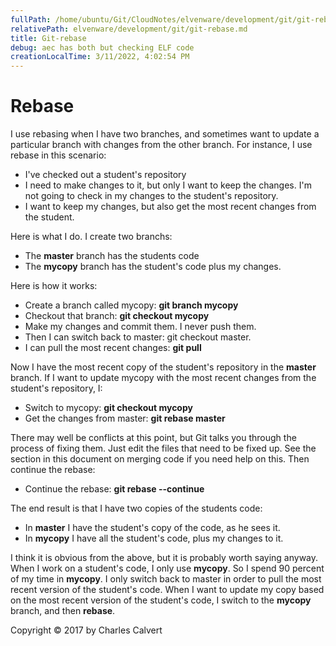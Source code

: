 ```yaml
---
fullPath: /home/ubuntu/Git/CloudNotes/elvenware/development/git/git-rebase.md
relativePath: elvenware/development/git/git-rebase.md
title: Git-rebase
debug: aec has both but checking ELF code
creationLocalTime: 3/11/2022, 4:02:54 PM
---
```


<!-- toc -->
<!-- tocstop -->

# Rebase

I use rebasing when I have two branches, and sometimes want to update
a particular branch with changes from the other branch. For instance,
I use rebase in this scenario:

- I've checked out a student's repository
- I need to make changes to it, but only I want to keep the changes. I'm
not going to check in my changes to the student's repository.
- I want to keep my changes, but also get the most recent changes from the student.

Here is what I do. I create two branchs:

- The **master** branch has the students code
- The **mycopy** branch has the student's code plus my changes.

Here is how it works:

- Create a branch called mycopy: **git branch mycopy**
- Checkout that branch: **git checkout mycopy**
- Make my changes and commit them. I never push them.
- Then I can switch back to master: git checkout master.
- I can pull the most recent changes: **git pull**

Now I have the most recent copy of the student's repository in the
**master** branch. If I want to update mycopy with the most
recent changes from the student's repository, I:

- Switch to mycopy: **git checkout mycopy**
- Get the changes from master: **git rebase master**

There may well be conflicts at this point, but Git talks you through
the process of fixing them. Just edit the files that need to be fixed
up. See the section in this document on merging code if you need help
on this. Then continue the rebase:

- Continue the rebase: **git rebase --continue**

The end result is that I have two copies of the students code:

- In **master** I have the student's copy of the code, as he sees it.
- In **mycopy** I have all the student's code, plus my changes to it.

I think it is obvious from the above, but it is probably worth saying
anyway. When I work on a student's code, I only use **mycopy**. So I
spend 90 percent of my time in **mycopy**. I only switch back to master
in order to pull the most recent version of the student's code. When
I want to update my copy based on the most recent version of the student's
code, I switch to the **mycopy** branch, and then **rebase**.

Copyright &copy; 2017 by Charles Calvert
